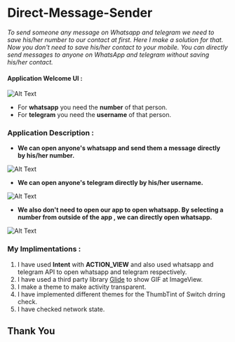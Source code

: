 # Direct-Message-Sender

*To send someone any message on Whatsapp and telegram we need to save his/her number to our contact at first. Here I make a solution for that. Now you don't need to save his/her contact to your mobile. You can directly send messages to anyone on WhatsApp and telegram without saving his/her contact.*

#### Application Welcome UI :
![Alt Text](https://media.giphy.com/media/USP6DMCPXvjQcRpoO1/giphy.gif)

* For **whatsapp** you need the **number** of that person.
* For **telegram** you need the **username** of that person.

### Application Description :

* **We can open anyone's whatsapp and send them a message directly by his/her number.**

![Alt Text](https://media.giphy.com/media/TAr0M4Dq8qcDIdYQpm/giphy.gif)
* **We can open anyone's telegram directly by his/her username.**

![Alt Text](https://media.giphy.com/media/jfLTNjsWNjQgPfwB0r/giphy.gif)
* **We also don't need to open our app to open whatsapp. By selecting a number from outside of the app , we can directly open whatsapp.** 

![Alt Text](https://media.giphy.com/media/rIp6tptYISNPNekSIR/giphy.gif)

### My Implimentations  :

1. I have used **Intent** with **ACTION_VIEW** and also used whatsapp and telegram API to open whatsapp and telegram respectively.
2. I have used a third party library [Glide](https://github.com/bumptech/glide) to show GIF at ImageView.
3. I make a theme to make activity transparent.
4. I have implemented different themes for the ThumbTint of Switch drring check.
5. I have checked network state.

## Thank You
